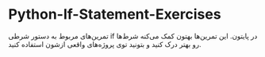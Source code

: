 


# Python-If-Statement-Exercises
تمرین‌های مربوط به دستور شرطی if در پایتون. این تمرین‌ها بهتون کمک می‌کنه شرط‌ها رو بهتر درک کنید و بتونید توی پروژه‌های واقعی ازشون استفاده کنید.
